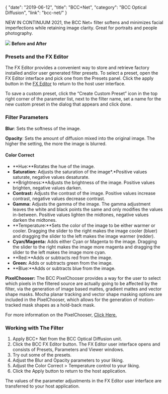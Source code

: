 {
"date": "2019-06-12",
"title": "BCC+Net",
"category": "BCC Optical Diffusion",
"link": "bcc-net/"
}

 
NEW IN CONTINUUM 2021, the BCC Net+ filter softens and minimizes facial imperfections while retaining image clarity. Great for portraits and people photography. 


![](https://borisfx-com-res.cloudinary.com/image/upload//documentation/continuum/uploads/2020/10/Image_315.png) **Before and After**   

### Presets and the FX Editor


The FX Editor provides a convenient way to store and retrieve factory installed and/or user generated filter presets. To select a preset, open the FX Editor interface and pick one from the Presets panel. Click the apply button in the [FX Editor](/documentation/continuum/bcc-fx-editor) to return to the host user interface. 


To save a custom preset, click the “Create Custom Preset” icon in the top right corner of the parameter list, next to the filter name, set a name for the new custom preset in the dialog that appears and click done. 


### Filter Parameters


**Blur**: Sets the softness of the image.


**Opacity**: Sets the amount of diffusion mixed into the original image. The higher the setting, the more the image is blurred.


#### Color Correct


* **Hue:**Rotates the hue of the image.
* **Saturation:** Adjusts the saturation of the image*.*Positive values saturate, negative values desaturate.
* **Brightness:**Adjusts the brightness of the image. Positive values brighten, negative values darken.
* **Contrast:** Adjusts the contrast of the image. Positive values increase contrast, negative values decrease contrast.
* **Gamma:** Adjusts the gamma of the image. The gamma adjustment leaves the white and black points the same and only modifies the values in-between. Positive values lighten the midtones, negative values darken the midtones.
* **Temperature:**Sets the color of the image to be either warmer or cooler. Dragging the slider to the right makes the image cooler (bluer) and dragging the slider to the left makes the image warmer (redder).
* **Cyan/Magenta:** Adds either Cyan or Magenta to the image. Dragging the slider to the right makes the image more magenta and dragging the slider to the left makes the image more cyan.
* **Red:**Adds or subtracts red from the image.
* **Green:** Adds or subtracts green from the image.
* **Blue:**Adds or subtracts blue from the image.


**PixelChooser:**  The BCC PixelChooser provides a way for the user to select which pixels in the filtered source are actually going to be affected by the filter, via the generation of image based mattes, gradient mattes and vector shape masks. Mocha planar tracking and vector shape masking options are included in the PixelChooser, which allows for the generation of motion-tracked mask shapes as a hold-back mask. 


For more information on the PixelChooser, [Click Here.﻿](/documentation/continuum/)


### Working with The Filter


1. Apply BCC+ Net from the BCC Optical Diffusion unit.
2. Click the BCC FX Editor button. The FX Editor user interface opens and consists of Presets, Parameters and Viewer windows.
3. Try out some of the presets.
4. Adjust the Blur and Opacity parameters to your liking.
5. Adjust the Color Correct > Temperature control to your liking.
6. Click the Apply button to return to the host application.


The values of the parameter adjustments in the FX Editor user interface are transferred to your host application.


